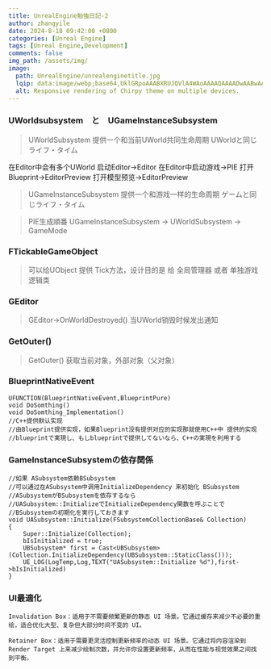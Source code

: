 ```yaml
---
title: UnrealEngine勉強日記-2
author: zhangyile
date: 2024-8-18 09:42:00 +0800
categories: [Unreal Engine]
tags: [Unreal Engine,Development]
comments: false
img_path: /assets/img/
image:
  path: UnrealEngine/unrealenginetitle.jpg
  lqip: data:image/webp;base64,UklGRpoAAABXRUJQVlA4WAoAAAAQAAAADwAABwAAQUxQSDIAAAARL0AmbZurmr57yyIiqE8oiG0bejIYEQTgqiDA9vqnsUSI6H+oAERp2HZ65qP/VIAWAFZQOCBCAAAA8AEAnQEqEAAIAAVAfCWkAALp8sF8rgRgAP7o9FDvMCkMde9PK7euH5M1m6VWoDXf2FkP3BqV0ZYbO6NA/VFIAAAA
  alt: Responsive rendering of Chirpy theme on multiple devices.
---
```


### UWorldsubsystem　と　UGameInstanceSubsystem

> UWorldSubsystem 提供一个和当前UWorld共同生命周期 UWorldと同じライフ・タイム

在Editor中会有多个UWorld
启动Editor->Editor
在Editor中启动游戏->PIE
打开Blueprint->EditorPreview
打开模型预览->EditorPreview

> UGameInstanceSubsystem 提供一个和游戏一样的生命周期 ゲームと同じライフ・タイム

> PIE生成順番
UGameInstanceSubsystem -> UWorldSubsystem -> GameMode


### FTickableGameObject
> 可以给UObject 提供 Tick方法，设计目的是 给 全局管理器 或者 单独游戏逻辑类

### GEditor
> GEditor->OnWorldDestroyed() 当UWorld销毁时候发出通知

### GetOuter()
> GetOuter() 获取当前对象，外部对象（父对象）


### BlueprintNativeEvent
```
UFUNCTION(BlueprintNativeEvent,BlueprintPure) 
void DoSomthing()
void DoSomthing_Implementation() 
//C++提供默认实现
//由Blueprint提供实现，如果Blueprint没有提供对应的实现那就使用C++中 提供的实现
//blueprintで実現し、もしblueprintで提供してないなら、C++の実現を利用する
```


### GameInstanceSubsystemの依存関係
```
//如果 ASubsystem依赖BSubsystem
//可以通过在ASubsystem中调用InitializeDependency 来初始化 BSubsystem
//ASubsystemがBSubsystemを依存するなら
//UASubsystem::InitializeでInitializeDependency関数を呼ぶことで
//BSubsystemの初期化を実行しておきます
void UASubsystem::Initialize(FSubsystemCollectionBase& Collection)
{
    Super::Initialize(Collection);
    bIsInitialized = true;
    UBSubsystem* first = Cast<UBSubsystem>(Collection.InitializeDependency(UBSubsystem::StaticClass()));
    UE_LOG(LogTemp,Log,TEXT("UASubsystem::Initialize %d"),first->bIsInitialized)
}
```

### UI最適化
```
Invalidation Box：适用于不需要频繁更新的静态 UI 场景。它通过缓存来减少不必要的重绘，适合优化大型、复杂但大部分时间不变的 UI。

Retainer Box：适用于需要更灵活控制更新频率的动态 UI 场景。它通过将内容渲染到 Render Target 上来减少绘制次数，并允许你设置更新频率，从而在性能与视觉效果之间找到平衡。
```
 